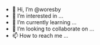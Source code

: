 - 👋 Hi, I’m @woresby
- 👀 I’m interested in ...
- 🌱 I’m currently learning ...
- 💞️ I’m looking to collaborate on ...
- 📫 How to reach me ...

<!---
worseboy/worseboy is a ✨ special ✨ repository because its `README.md` (this file) appears on your GitHub profile.
You can click the Preview link to take a look at your changes.
--->

